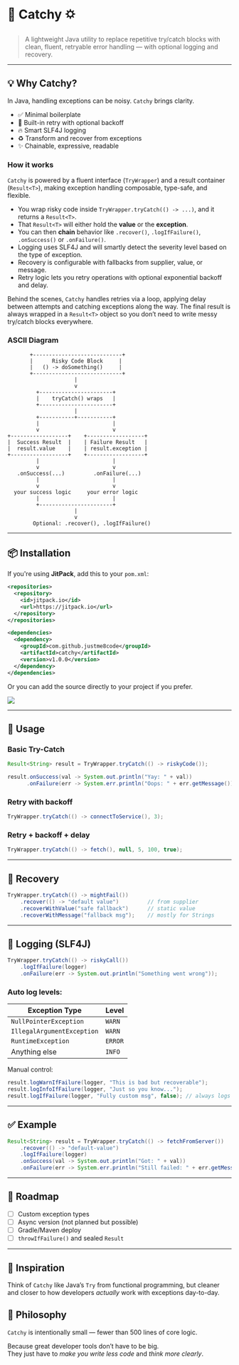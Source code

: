 # 🎣 Catchy 🌣️

> A lightweight Java utility to replace repetitive try/catch blocks with clean, fluent, retryable error handling — with optional logging and recovery.

---

## 💡 Why Catchy?

In Java, handling exceptions can be noisy. `Catchy` brings clarity.

* ✅ Minimal boilerplate
* 🔁 Built-in retry with optional backoff
* 🔥 Smart SLF4J logging
* ♻️ Transform and recover from exceptions
* ✨ Chainable, expressive, readable

### How it works

`Catchy` is powered by a fluent interface (`TryWrapper`) and a result container (`Result<T>`), making exception handling composable, type-safe, and flexible.

* You wrap risky code inside `TryWrapper.tryCatch(() -> ...)`, and it returns a `Result<T>`.
* That `Result<T>` will either hold the **value** or the **exception**.
* You can then **chain** behavior like `.recover()`, `.logIfFailure()`, `.onSuccess()` or `.onFailure()`.
* Logging uses SLF4J and will smartly detect the severity level based on the type of exception.
* Recovery is configurable with fallbacks from supplier, value, or message.
* Retry logic lets you retry operations with optional exponential backoff and delay.

Behind the scenes, `Catchy` handles retries via a loop, applying delay between attempts and catching exceptions along the way. The final result is always wrapped in a `Result<T>` object so you don’t need to write messy try/catch blocks everywhere.

### ASCII Diagram

```text
       +----------------------------+
       |      Risky Code Block     |
       |   () -> doSomething()     |
       +----------------------------+
                     |
                     v
         +-----------------------+
         |    tryCatch() wraps   |
         +-----------------------+
                     |
         +-----------+-----------+
         |                       |
         v                       v
+------------------+    +------------------+
|  Success Result  |    | Failure Result   |
|  result.value    |    | result.exception |
+------------------+    +------------------+
         |                       |
         v                       v
   .onSuccess(...)         .onFailure(...)
         |                       |
         v                       v
  your success logic     your error logic
         |                       |
         +-----------------------+
                     |
                     v
        Optional: .recover(), .logIfFailure()
```

---

## 📦 Installation

If you're using **JitPack**, add this to your `pom.xml`:

```xml
<repositories>
  <repository>
    <id>jitpack.io</id>
    <url>https://jitpack.io</url>
  </repository>
</repositories>

<dependencies>
  <dependency>
    <groupId>com.github.justme8code</groupId>
    <artifactId>catchy</artifactId>
    <version>v1.0.0</version>
  </dependency>
</dependencies>
```

Or you can add the source directly to your project if you prefer.

[![](https://jitpack.io/v/justme8code/catchy.svg)](https://jitpack.io/#justme8code/catchy)

---

## 🚀 Usage

### Basic Try-Catch

```java
Result<String> result = TryWrapper.tryCatch(() -> riskyCode());

result.onSuccess(val -> System.out.println("Yay: " + val))
      .onFailure(err -> System.err.println("Oops: " + err.getMessage()));
```

### Retry with backoff

```java
TryWrapper.tryCatch(() -> connectToService(), 3);
```

### Retry + backoff + delay

```java
TryWrapper.tryCatch(() -> fetch(), null, 5, 100, true);
```

---

## 💠 Recovery

```java
TryWrapper.tryCatch(() -> mightFail())
    .recover(() -> "default value")         // from supplier
    .recoverWithValue("safe fallback")      // static value
    .recoverWithMessage("fallback msg");    // mostly for Strings
```

---

## 📓 Logging (SLF4J)

```java
TryWrapper.tryCatch(() -> riskyCall())
    .logIfFailure(logger)
    .onFailure(err -> System.out.println("Something went wrong"));
```

### Auto log levels:

| Exception Type             | Level   |
| -------------------------- | ------- |
| `NullPointerException`     | `WARN`  |
| `IllegalArgumentException` | `WARN`  |
| `RuntimeException`         | `ERROR` |
| Anything else              | `INFO`  |

Manual control:

```java
result.logWarnIfFailure(logger, "This is bad but recoverable");
result.logInfoIfFailure(logger, "Just so you know...");
result.logIfFailure(logger, "Fully custom msg", false); // always logs as ERROR
```

---

## ✅ Example

```java
Result<String> result = TryWrapper.tryCatch(() -> fetchFromServer())
    .recover(() -> "default-value")
    .logIfFailure(logger)
    .onSuccess(val -> System.out.println("Got: " + val))
    .onFailure(err -> System.err.println("Still failed: " + err.getMessage()));
```

---

## 🔮 Roadmap

* [ ] Custom exception types
* [ ] Async version (not planned but possible)
* [ ] Gradle/Maven deploy
* [ ] `throwIfFailure()` and sealed `Result`

---

## 🧠 Inspiration

Think of `Catchy` like Java’s `Try` from functional programming, but cleaner and closer to how developers *actually* work with exceptions day-to-day.


## 📏 Philosophy

`Catchy` is intentionally small — fewer than 500 lines of core logic.

Because great developer tools don’t have to be big.  
They just have to *make you write less code* and *think more clearly*.